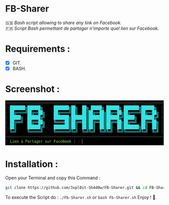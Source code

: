 # FB-Sharer
🇬🇧 *Bash script allowing to share any link on Facebook.*<br>
🇫🇷 *Script Bash permettant de partager n'importe quel lien sur Facebook.*
# Requirements :
- [X] GIT.
- [X] BASH. 
# Screenshot :
![Screenshot](screenshot.png)
# Installation :
Open your Terminal and copy this Command :
```bash
git clone https://github.com/3xpl0it-Sh4d0w/FB-Sharer.git && cd FB-Sharer && chmod +x FB-Sharer.sh
```
To execute the Script do : ```./Fb-Sharer.sh``` or ```bash Fb-Sharer.sh``` Enjoy ! 🙂.
